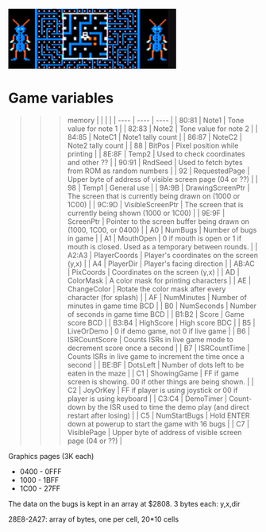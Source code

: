![RAM](megabug.jpg)

# Game variables

>>> memory
| | | |
| ----  | ---- | ---- |
| 80:81 | Note1 | Tone value for note 1 |
| 82:83 | Note2 | Tone value for note 2 |
| 84:85 | NoteC1 | Note1 tally count |
| 86:87 | NoteC2 | Note2 tally count |
| 88    | BitPos | Pixel position while printing |
| 8E:8F | Temp2 | Used to check coordinates and other ?? |
| 90:91 | RndSeed | Used to fetch bytes from ROM as random numbers |
| 92    | RequestedPage | Upper byte of address of visible screen page (04 or ??) |
| 98    | Temp1 | General use |
| 9A:9B | DrawingScreenPtr | The screen that is currently being drawn on (1000 or 1C00) |
| 9C:9D | VisibleScreenPtr | The screen that is currently being shown (1000 or 1C00) |
| 9E:9F | ScreenPtr | Pointer to the screen buffer being drawn on (1000, 1C00, or 0400) |
| A0    | NumBugs | Number of bugs in game | 
| A1    | MouthOpen | 0 if mouth is open or 1 if mouth is closed. Used as a temporary between rounds. |
| A2:A3 | PlayerCoords | Player's coordinates on the screen (y,x) |
| A4    | PlayerDir | Player's facing direction |
| AB:AC | PixCoords | Coordinates on the screen (y,x) |
| AD    | ColorMask | A color mask for printing characters |
| AE    | ChangeColor | Rotate the color mask after every character (for splash) |
| AF    | NumMinutes | Number of minutes in game time BCD |
| B0    | NumSeconds | Number of seconds in game time BCD |
| B1:B2 | Score | Game score BCD |
| B3:B4 | HighScore | High score BDC |
| B5    | LiveOrDemo | 0 if demo game, not 0 if live game |
| B6    | ISRCountScore | Counts ISRs in live game mode to decrement score once a second |
| B7    | ISRCountTime  | Counts ISRs in live game to increment the time once a second |
| BE:BF | DotsLeft | Number of dots left to be eaten in the maze |
| C1    | ShowingGame | FF if game screen is showing. 00 if other things are being shown. |
| C2    | JoyOrKey | FF if player is using joystick or 00 if player is using keyboard |
| C3:C4 | DemoTimer | Count-down by the ISR used to time the demo play (and direct restart after losing) |
| C5    | NumStartBugs  | Hold ENTER down at powerup to start the game with 16 bugs |
| C7    | VisiblePage   | Upper byte of address of visible screen page (04 or ??) |

Graphics pages (3K each)
  * 0400 - 0FFF
  * 1000 - 1BFF
  * 1C00 - 27FF
  
The data on the bugs is kept in an array at $2808. 3 bytes each: y,x,dir

28E8-2A27: array of bytes, one per cell, 20*10 cells
